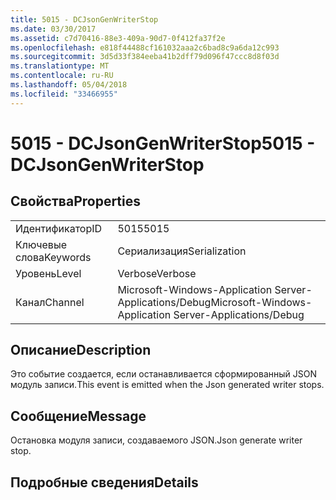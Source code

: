 ```yaml
---
title: 5015 - DCJsonGenWriterStop
ms.date: 03/30/2017
ms.assetid: c7d70416-88e3-409a-90d7-0f412fa37f2e
ms.openlocfilehash: e818f44488cf161032aaa2c6bad8c9a6da12c993
ms.sourcegitcommit: 3d5d33f384eeba41b2dff79d096f47ccc8d8f03d
ms.translationtype: MT
ms.contentlocale: ru-RU
ms.lasthandoff: 05/04/2018
ms.locfileid: "33466955"
---
```

# <a name="5015---dcjsongenwriterstop"></a><span data-ttu-id="5e9eb-102">5015 - DCJsonGenWriterStop</span><span class="sxs-lookup"><span data-stu-id="5e9eb-102">5015 - DCJsonGenWriterStop</span></span>
## <a name="properties"></a><span data-ttu-id="5e9eb-103">Свойства</span><span class="sxs-lookup"><span data-stu-id="5e9eb-103">Properties</span></span>  
  
|||  
|-|-|  
|<span data-ttu-id="5e9eb-104">Идентификатор</span><span class="sxs-lookup"><span data-stu-id="5e9eb-104">ID</span></span>|<span data-ttu-id="5e9eb-105">5015</span><span class="sxs-lookup"><span data-stu-id="5e9eb-105">5015</span></span>|  
|<span data-ttu-id="5e9eb-106">Ключевые слова</span><span class="sxs-lookup"><span data-stu-id="5e9eb-106">Keywords</span></span>|<span data-ttu-id="5e9eb-107">Сериализация</span><span class="sxs-lookup"><span data-stu-id="5e9eb-107">Serialization</span></span>|  
|<span data-ttu-id="5e9eb-108">Уровень</span><span class="sxs-lookup"><span data-stu-id="5e9eb-108">Level</span></span>|<span data-ttu-id="5e9eb-109">Verbose</span><span class="sxs-lookup"><span data-stu-id="5e9eb-109">Verbose</span></span>|  
|<span data-ttu-id="5e9eb-110">Канал</span><span class="sxs-lookup"><span data-stu-id="5e9eb-110">Channel</span></span>|<span data-ttu-id="5e9eb-111">Microsoft-Windows-Application Server-Applications/Debug</span><span class="sxs-lookup"><span data-stu-id="5e9eb-111">Microsoft-Windows-Application Server-Applications/Debug</span></span>|  
  
## <a name="description"></a><span data-ttu-id="5e9eb-112">Описание</span><span class="sxs-lookup"><span data-stu-id="5e9eb-112">Description</span></span>  
 <span data-ttu-id="5e9eb-113">Это событие создается, если останавливается сформированный JSON модуль записи.</span><span class="sxs-lookup"><span data-stu-id="5e9eb-113">This event is emitted when the Json generated writer stops.</span></span>  
  
## <a name="message"></a><span data-ttu-id="5e9eb-114">Сообщение</span><span class="sxs-lookup"><span data-stu-id="5e9eb-114">Message</span></span>  
 <span data-ttu-id="5e9eb-115">Остановка модуля записи, создаваемого JSON.</span><span class="sxs-lookup"><span data-stu-id="5e9eb-115">Json generate writer stop.</span></span>  
  
## <a name="details"></a><span data-ttu-id="5e9eb-116">Подробные сведения</span><span class="sxs-lookup"><span data-stu-id="5e9eb-116">Details</span></span>
